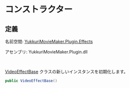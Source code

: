 # コンストラクター

## 定義

名前空間: [YukkuriMovieMaker.Plugin.Effects](../..)

アセンブリ: YukkuriMovieMaker.Plugin.dll

<br/>

[VideoEffectBase](.) クラスの新しいインスタンスを初期化します。

```csharp
public VideoEffectBase()
```
